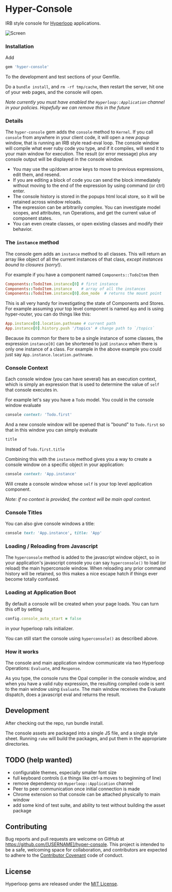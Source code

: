 # Hyper-Console

IRB style console for [Hyperloop](http://ruby-hyperloop.io) applications.

![Screen](screen_shot.png)

### Installation

Add

```ruby
gem 'hyper-console'
```

To the development and test sections of your Gemfile.

Do a `bundle install`, and `rm -rf tmp/cache`, then restart the server, hit one of your web pages, and the console will open.

*Note currently you must have enabled the `Hyperloop::Application` channel in your policies.  Hopefully we can remove this in the future*

### Details

The `hyper-console` gem adds the `console` method to `Kernel`.  If you call `console` from anywhere in your client code, it will open a new *popup* window, that is running an IRB style read-eval loop.  The console window will compile what ever ruby code you type, and if it compiles, will send it to your main window for execution.  The result (or error message) plus any console output will be displayed in the console window.

+ You may use the up/down arrow keys to move to previous expressions, edit them, and resend.  
+ If you are editing a block of code you can send the block immediately without moving to the end of the expression by using command (or ctrl) enter.
+ The console history is stored in the popups html local store, so it will be retained across window reloads.
+ The expression can be arbitrarily complex.  You can investigate model scopes, and attributes, run Operations, and get the current value of component states.
+ You can even create classes, or open existing classes and modify their behavior.

### The `instance` method

The console gem adds an `instance` method to all classes.  This will return an array like object of all the current instances of that class, *except instances bound to closures (sorry!)*.  

For example if you have a component named `Components::TodoItem` then

```ruby
Components::TodoItem.instance[0] # first instance
Components::TodoItem.instance    # array of all the instances
Components::TodoItem.instance[0].dom_node  # returns the mount point
```

This is all very handy for investigating the state of Components and Stores.  For example assuming your top level component is named `App` and is using hyper-router, you can do things like this:

```ruby
App.instance[0].location.pathname # current path
App.instance[0].history.push '/topics' # change path to `/topics`
```

Because its common for there to be a single instance of some classes, the expression `instance[0]` can be shortened to just `instance` when there is only one instance of a class.  For example in the above example you could just say `App.instance.location.pathname`.

### Console Context

Each console window (you can have several) has an execution context, which is simply an expression that is used to determine the value of `self` that console executes in.  

For example let's say you have a `Todo` model.  You could in the console window evaluate

```ruby
console context: 'Todo.first'
```

And a new console window will be opened that is "bound" to `Todo.first` so that in this window you can simply evaluate

```ruby
title
```
Instead of `Todo.first.title`

Combining this with the `instance` method gives you a way to create a console window on a specific object in your application:

```ruby
console context: 'App.instance'
```

Will create a console window whose `self` is your top level application component.

*Note: if no context is provided, the context will be main opal context.*

### Console Titles

You can also give console windows a title:

```ruby
console text: 'App.instance', title: 'App'
```

### Loading / Reloading from Javascript

The `hyperconsole` method is added to the javascript window object, so in your application's javascript console you can say `hyperconsole()` to load (or reload) the main hyperconsole window.  When reloading any prior command history will be retained, so this makes a nice escape hatch if things ever become totally confused.

### Loading at Application Boot

By default a console will be created when your page loads.  You can turn this off by setting
```ruby
config.console_auto_start = false
```
in your hyperloop rails initializer.

You can still start the console using `hyperconsole()` as described above.

### How it works

The console and main application window communicate via two Hyperloop Operations: `Evaluate`, and `Response`.  

As you type, the console runs the Opal compiler in the console window, and when you have a valid ruby expression, the resulting compiled code is sent to the main window using `Evaluate`.  The main window receives the Evaluate dispatch, does a javascript eval and returns the result.  

## Development

After checking out the repo, run bundle install.

The console assets are packaged into a single JS file, and a single style sheet.  Running `rake` will build the packages, and put them in the appropriate directories.

## TODO (help wanted)

+ configurable themes, especially smaller font size
+ full keyboard controls (i.e things like ctrl-a moves to beginning of line)
+ remove dependency on `Hyperloop::Application` channel
+ Peer to peer communication once initial connection is made
+ Chrome extension so that console can be attached physically to main window
+ add some kind of test suite, and ability to test without building the asset package

## Contributing

Bug reports and pull requests are welcome on GitHub at https://github.com/[USERNAME]/hyper-console. This project is intended to be a safe, welcoming space for collaboration, and contributors are expected to adhere to the [Contributor Covenant](http://contributor-covenant.org) code of conduct.

## License

Hyperloop gems are released under the [MIT License](http://www.opensource.org/licenses/MIT).
